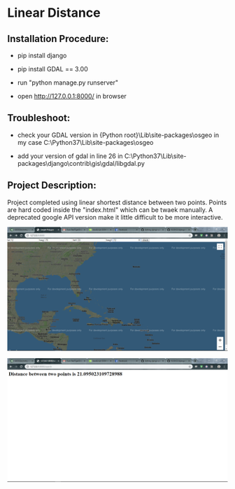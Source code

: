 # Linear Distance 

## Installation Procedure:

* pip install django

* pip install GDAL == 3.00

* run "python manage.py runserver"

* open http://127.0.0.1:8000/ in browser


## Troubleshoot:
* check your GDAL version in {Python root}\Lib\site-packages\osgeo in my case C:\Python37\Lib\site-packages\osgeo
 
* add your version of gdal in line 26 in C:\Python37\Lib\site-packages\django\contrib\gis\gdal/libgdal.py

## Project Description:
  Project completed using linear shortest distance between two points. Points are hard coded inside the "index.html" which can be twaek manually. A deprecated google API version make it little difficult to be more interactive.

![](image_1.png)

![](image_2.png)
